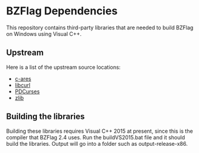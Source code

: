 # BZFlag Dependencies

This repository contains third-party libraries that are needed to build BZFlag on Windows using Visual C++.


## Upstream

Here is a list of the upstream source locations:

* [c-ares](https://github.com/bagder/c-ares.git)
* [libcurl](https://github.com/bagder/curl.git)
* [PDCurses](http://sourceforge.net/projects/pdcurses/files/pdcurses/)
* [zlib](https://github.com/madler/zlib.git)

## Building the libraries

Building these libraries requires Visual C++ 2015 at present, since this is the compiler that BZFlag 2.4 uses. Run the buildVS2015.bat file and it should build the libraries. Output will go into a folder such as output-release-x86.

